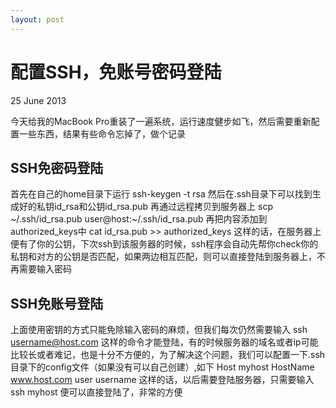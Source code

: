 ```yaml
---
layout: post
---
```

配置SSH，免账号密码登陆
================

<p class="meta"> 25 June 2013 </p>

今天给我的MacBook Pro重装了一遍系统，运行速度健步如飞，然后需要重新配置一些东西，结果有些命令忘掉了，做个记录

SSH免密码登陆
----------------

首先在自己的home目录下运行
	ssh-keygen -t rsa
然后在.ssh目录下可以找到生成好的私钥id_rsa和公钥id_rsa.pub
再通过远程拷贝到服务器上
	scp ~/.ssh/id_rsa.pub user@host:~/.ssh/id_rsa.pub
再把内容添加到authorized_keys中
	cat id_rsa.pub >> authorized_keys
这样的话，在服务器上便有了你的公钥，下次ssh到该服务器的时候，ssh程序会自动先帮你check你的私钥和对方的公钥是否匹配，如果两边相互匹配，则可以直接登陆到服务器上，不再需要输入密码

SSH免账号登陆
--------------
上面使用密钥的方式只能免除输入密码的麻烦，但我们每次仍然需要输入
	ssh username@host.com
这样的命令才能登陆，有的时候服务器的域名或者ip可能比较长或者难记，也是十分不方便的，为了解决这个问题，我们可以配置一下.ssh目录下的config文件（如果没有可以自己创建）,如下
	Host myhost
	HostName www.host.com
	user username
这样的话，以后需要登陆服务器，只需要输入
	ssh myhost
便可以直接登陆了，非常的方便